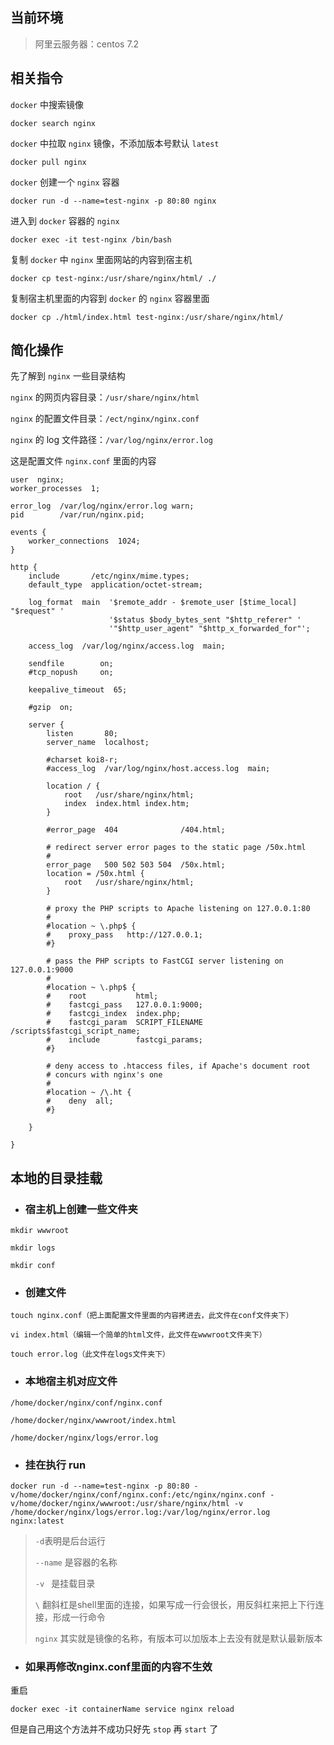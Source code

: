 
## 当前环境
> 阿里云服务器：centos 7.2


## 相关指令

`docker` 中搜索镜像

```
docker search nginx
```

`docker` 中拉取 `nginx` 镜像，不添加版本号默认 `latest`

```
docker pull nginx
```

`docker` 创建一个 `nginx` 容器

```
docker run -d --name=test-nginx -p 80:80 nginx
```

进入到 `docker` 容器的 `nginx`

```
docker exec -it test-nginx /bin/bash
```

复制 `docker` 中 `nginx` 里面网站的内容到宿主机

```
docker cp test-nginx:/usr/share/nginx/html/ ./
```

复制宿主机里面的内容到 `docker` 的 `nginx` 容器里面

```
docker cp ./html/index.html test-nginx:/usr/share/nginx/html/
```

## 简化操作

先了解到 `nginx` 一些目录结构

`nginx` 的网页内容目录：`/usr/share/nginx/html`

`nginx` 的配置文件目录：`/ect/nginx/nginx.conf`

`nginx` 的 log 文件路径：`/var/log/nginx/error.log`

这是配置文件 `nginx.conf` 里面的内容

```
user  nginx;
worker_processes  1;

error_log  /var/log/nginx/error.log warn;
pid        /var/run/nginx.pid;

events {
    worker_connections  1024;
}

http {
    include       /etc/nginx/mime.types;
    default_type  application/octet-stream;

    log_format  main  '$remote_addr - $remote_user [$time_local] "$request" '
                      '$status $body_bytes_sent "$http_referer" '
                      '"$http_user_agent" "$http_x_forwarded_for"';
    
    access_log  /var/log/nginx/access.log  main;
    
    sendfile        on;
    #tcp_nopush     on;
    
    keepalive_timeout  65;
    
    #gzip  on;
    
    server {
        listen       80;
        server_name  localhost;
    
        #charset koi8-r;
        #access_log  /var/log/nginx/host.access.log  main;
        
        location / {
            root   /usr/share/nginx/html;
            index  index.html index.htm;
        }
        
        #error_page  404              /404.html;
        
        # redirect server error pages to the static page /50x.html
        #
        error_page   500 502 503 504  /50x.html;
        location = /50x.html {
            root   /usr/share/nginx/html;
        }
        
        # proxy the PHP scripts to Apache listening on 127.0.0.1:80
        #
        #location ~ \.php$ {
        #    proxy_pass   http://127.0.0.1;
        #}
        
        # pass the PHP scripts to FastCGI server listening on 127.0.0.1:9000
        #
        #location ~ \.php$ {
        #    root           html;
        #    fastcgi_pass   127.0.0.1:9000;
        #    fastcgi_index  index.php;
        #    fastcgi_param  SCRIPT_FILENAME  /scripts$fastcgi_script_name;
        #    include        fastcgi_params;
        #}
        
        # deny access to .htaccess files, if Apache's document root
        # concurs with nginx's one
        #
        #location ~ /\.ht {
        #    deny  all;
        #}
    
    }

}
```



## 本地的目录挂载

- ### 宿主机上创建一些文件夹

```
mkdir wwwroot

mkdir logs

mkdir conf
```

- ### 创建文件

```
touch nginx.conf（把上面配置文件里面的内容拷进去，此文件在conf文件夹下）

vi index.html（编辑一个简单的html文件，此文件在wwwroot文件夹下）

touch error.log（此文件在logs文件夹下）
```

- ### 本地宿主机对应文件

```
/home/docker/nginx/conf/nginx.conf

/home/docker/nginx/wwwroot/index.html

/home/docker/nginx/logs/error.log
```

- ### 挂在执行 run

```
docker run -d --name=test-nginx -p 80:80 -v/home/docker/nginx/conf/nginx.conf:/etc/nginx/nginx.conf -v/home/docker/nginx/wwwroot:/usr/share/nginx/html -v /home/docker/nginx/logs/error.log:/var/log/nginx/error.log nginx:latest
```

> `-d`表明是后台运行
>
>`--name` 是容器的名称
>
>`-v ` 是挂载目录
>
>`\` 翻斜杠是shell里面的连接，如果写成一行会很长，用反斜杠来把上下行连接，形成一行命令
>
>`nginx` 其实就是镜像的名称，有版本可以加版本上去没有就是默认最新版本

- ### 如果再修改nginx.conf里面的内容不生效

重启

  ```
  docker exec -it containerName service nginx reload
  ```
  
但是自己用这个方法并不成功只好先 `stop` 再 `start` 了

